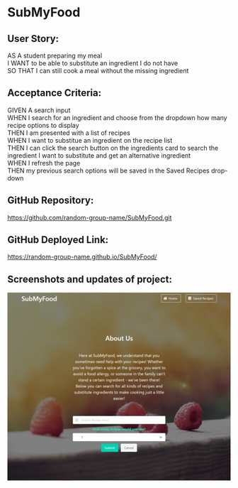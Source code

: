 # SubMyFood

## User Story:
AS A student preparing my meal  
I WANT to be able to substitute an ingredient I do not have   
SO THAT I can still cook a meal without the missing ingredient  

## Acceptance Criteria:
GIVEN A search input   
WHEN I search for an ingredient and choose from the dropdown how many recipe options to display  
THEN I am presented with a list of recipes   
WHEN I want to substitue an ingredient on the recipe list  
THEN I can click the search button on the ingredients card to search the ingredient I  want to substitute and get an alternative ingredient  
WHEN I refresh the page  
THEN my previous search options will be saved in the Saved Recipes drop-down


## GitHub Repository:
https://github.com/random-group-name/SubMyFood.git

## GitHub Deployed Link:
https://random-group-name.github.io/SubMyFood/ 

## Screenshots and updates of project:

![picture](./assets/images/screenshot1.png)



